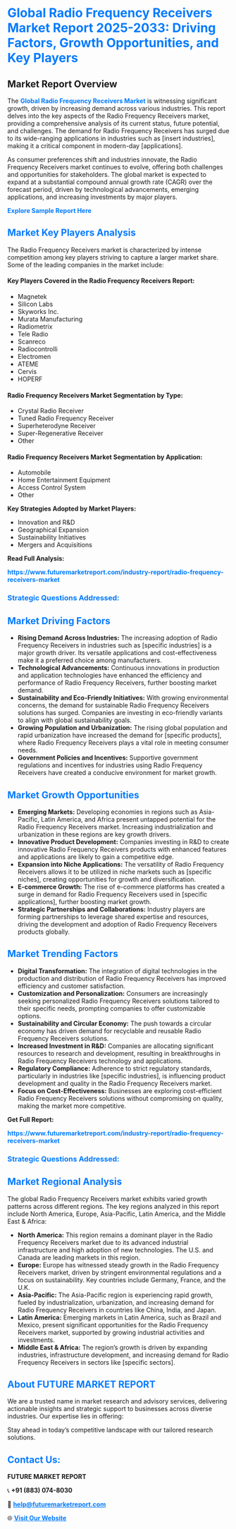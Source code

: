 <h1 style="color: #007BFF;">Global Radio Frequency Receivers Market Report 2025-2033: Driving Factors, Growth Opportunities, and Key Players</h1>

<section id="overview">
<h2>Market Report Overview</h2>
<p>The <a href="https://www.futuremarketreport.com/industry-report/radio-frequency-receivers-market" style="color: #007BFF; text-decoration: none;"><strong>Global Radio Frequency Receivers Market</strong></a> is witnessing significant growth, driven by increasing demand across various industries. This report delves into the key aspects of the Radio Frequency Receivers market, providing a comprehensive analysis of its current status, future potential, and challenges. The demand for Radio Frequency Receivers has surged due to its wide-ranging applications in industries such as [insert industries], making it a critical component in modern-day [applications].</p>
<p>As consumer preferences shift and industries innovate, the Radio Frequency Receivers market continues to evolve, offering both challenges and opportunities for stakeholders. The global market is expected to expand at a substantial compound annual growth rate (CAGR) over the forecast period, driven by technological advancements, emerging applications, and increasing investments by major players.</p>
</section>

<section id="overview">
<p><a href="https://www.futuremarketreport.com/request-sample/reportId=75135" style="color: #007BFF; text-decoration: none;"><strong>Explore Sample Report Here</strong></a></p>
</section>

<section id="key-players">
<h2 style="color: #007BFF;">Market Key Players Analysis</h2>
<p>The Radio Frequency Receivers market is characterized by intense competition among key players striving to capture a larger market share. Some of the leading companies in the market include:</p>
<h4>Key Players Covered in the Radio Frequency Receivers Report:</h4>
<ul><li>Magnetek</li><li>Silicon Labs</li><li>Skyworks Inc.</li><li>Murata Manufacturing</li><li>Radiometrix</li><li>Tele Radio</li><li>Scanreco</li><li>Radiocontrolli</li><li>Electromen</li><li>ATEME</li><li>Cervis</li><li>HOPERF</li></ul>
<h4>Radio Frequency Receivers Market Segmentation by Type:</h4>
<ul><li>Crystal Radio Receiver</li><li>Tuned Radio Frequency Receiver</li><li>Superheterodyne Receiver</li><li>Super-Regenerative Receiver</li><li>Other</li></ul>

<h4>Radio Frequency Receivers Market Segmentation by Application:</h4>
<ul><li>Automobile</li><li>Home Entertainment Equipment</li><li>Access Control System</li><li>Other</li></ul>
<p><strong>Key Strategies Adopted by Market Players:</strong></p>
<ul>
<li>Innovation and R&D</li>
<li>Geographical Expansion</li>
<li>Sustainability Initiatives</li>
<li>Mergers and Acquisitions</li>
</ul>
</section>

<section>
<p><strong>Read Full Analysis: </strong></p><a href="https://www.futuremarketreport.com/industry-report/radio-frequency-receivers-market" style="color: #007BFF; text-decoration: none;"><strong>https://www.futuremarketreport.com/industry-report/radio-frequency-receivers-market</strong></a>
<h3 style="color: #007BFF;">Strategic Questions Addressed:</h3>
</section>

<section id="driving-factors">
<h2 style="color: #007BFF;">Market Driving Factors</h2>
<ul>
<li><strong>Rising Demand Across Industries:</strong> The increasing adoption of Radio Frequency Receivers in industries such as [specific industries] is a major growth driver. Its versatile applications and cost-effectiveness make it a preferred choice among manufacturers.</li>
<li><strong>Technological Advancements:</strong> Continuous innovations in production and application technologies have enhanced the efficiency and performance of Radio Frequency Receivers, further boosting market demand.</li>
<li><strong>Sustainability and Eco-Friendly Initiatives:</strong> With growing environmental concerns, the demand for sustainable Radio Frequency Receivers solutions has surged. Companies are investing in eco-friendly variants to align with global sustainability goals.</li>
<li><strong>Growing Population and Urbanization:</strong> The rising global population and rapid urbanization have increased the demand for [specific products], where Radio Frequency Receivers plays a vital role in meeting consumer needs.</li>
<li><strong>Government Policies and Incentives:</strong> Supportive government regulations and incentives for industries using Radio Frequency Receivers have created a conducive environment for market growth.</li>
</ul>
</section>

<section id="growth-opportunities">
<h2 style="color: #007BFF;">Market Growth Opportunities</h2>
<ul>
<li><strong>Emerging Markets:</strong> Developing economies in regions such as Asia-Pacific, Latin America, and Africa present untapped potential for the Radio Frequency Receivers market. Increasing industrialization and urbanization in these regions are key growth drivers.</li>
<li><strong>Innovative Product Development:</strong> Companies investing in R&D to create innovative Radio Frequency Receivers products with enhanced features and applications are likely to gain a competitive edge.</li>
<li><strong>Expansion into Niche Applications:</strong> The versatility of Radio Frequency Receivers allows it to be utilized in niche markets such as [specific niches], creating opportunities for growth and diversification.</li>
<li><strong>E-commerce Growth:</strong> The rise of e-commerce platforms has created a surge in demand for Radio Frequency Receivers used in [specific applications], further boosting market growth.</li>
<li><strong>Strategic Partnerships and Collaborations:</strong> Industry players are forming partnerships to leverage shared expertise and resources, driving the development and adoption of Radio Frequency Receivers products globally.</li>
</ul>
</section>

<section id="trending-factors">
<h2 style="color: #007BFF;">Market Trending Factors</h2>
<ul>
<li><strong>Digital Transformation:</strong> The integration of digital technologies in the production and distribution of Radio Frequency Receivers has improved efficiency and customer satisfaction.</li>
<li><strong>Customization and Personalization:</strong> Consumers are increasingly seeking personalized Radio Frequency Receivers solutions tailored to their specific needs, prompting companies to offer customizable options.</li>
<li><strong>Sustainability and Circular Economy:</strong> The push towards a circular economy has driven demand for recyclable and reusable Radio Frequency Receivers solutions.</li>
<li><strong>Increased Investment in R&D:</strong> Companies are allocating significant resources to research and development, resulting in breakthroughs in Radio Frequency Receivers technology and applications.</li>
<li><strong>Regulatory Compliance:</strong> Adherence to strict regulatory standards, particularly in industries like [specific industries], is influencing product development and quality in the Radio Frequency Receivers market.</li>
<li><strong>Focus on Cost-Effectiveness:</strong> Businesses are exploring cost-efficient Radio Frequency Receivers solutions without compromising on quality, making the market more competitive.</li>
</ul>
</section>

<section>
<p><strong>Get Full Report: </strong></p><a href="https://www.futuremarketreport.com/industry-report/radio-frequency-receivers-market" style="color: #007BFF; text-decoration: none;"><strong>https://www.futuremarketreport.com/industry-report/radio-frequency-receivers-market</strong></a>
<h3 style="color: #007BFF;">Strategic Questions Addressed:</h3>
</section>


<section id="regional-analysis">
<h2 style="color: #007BFF;">Market Regional Analysis</h2>
<p>The global Radio Frequency Receivers market exhibits varied growth patterns across different regions. The key regions analyzed in this report include North America, Europe, Asia-Pacific, Latin America, and the Middle East & Africa:</p>
<ul>
<li><strong>North America:</strong> This region remains a dominant player in the Radio Frequency Receivers market due to its advanced industrial infrastructure and high adoption of new technologies. The U.S. and Canada are leading markets in this region.</li>
<li><strong>Europe:</strong> Europe has witnessed steady growth in the Radio Frequency Receivers market, driven by stringent environmental regulations and a focus on sustainability. Key countries include Germany, France, and the U.K.</li>
<li><strong>Asia-Pacific:</strong> The Asia-Pacific region is experiencing rapid growth, fueled by industrialization, urbanization, and increasing demand for Radio Frequency Receivers in countries like China, India, and Japan.</li>
<li><strong>Latin America:</strong> Emerging markets in Latin America, such as Brazil and Mexico, present significant opportunities for the Radio Frequency Receivers market, supported by growing industrial activities and investments.</li>
<li><strong>Middle East & Africa:</strong> The region’s growth is driven by expanding industries, infrastructure development, and increasing demand for Radio Frequency Receivers in sectors like [specific sectors].</li>
</ul>
</section>

<footer>
<h2 style="color: #007BFF;">About FUTURE MARKET REPORT</h2>
<p>We are a trusted name in market research and advisory services, delivering actionable insights and strategic support to businesses across diverse industries. Our expertise lies in offering:</p>

<p>Stay ahead in today’s competitive landscape with our tailored research solutions.</p>

<h2 style="color: #007BFF;">Contact Us:</h2>
<p><strong>FUTURE MARKET REPORT</strong></p>
<p>📞 <strong>+91 (883) 074-8030</strong></p>
<p>📧 <strong><a href="mailto:help@futuremarketreport.com" style="color: #007BFF;">help@futuremarketreport.com</a></strong></p>
<p>🌐 <strong><a href="https://www.futuremarketreport.com/" style="color: #007BFF;">Visit Our Website</a></strong></p>
</footer>